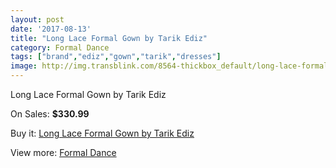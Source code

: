 ```yaml
---
layout: post
date: '2017-08-13'
title: "Long Lace Formal Gown by Tarik Ediz"
category: Formal Dance
tags: ["brand","ediz","gown","tarik","dresses"]
image: http://img.transblink.com/8564-thickbox_default/long-lace-formal-gown-by-tarik-ediz.jpg
---
```

Long Lace Formal Gown by Tarik Ediz

On Sales: **$330.99**
<a href="https://www.transblink.com/en/formal-dance/2818-long-lace-formal-gown-by-tarik-ediz.html"><amp-img layout="responsive" width="600" height="600" src="//img.transblink.com/8564-thickbox_default/long-lace-formal-gown-by-tarik-ediz.jpg" alt="Long Lace Formal Gown by Tarik Ediz 0" /></a>
<a href="https://www.transblink.com/en/formal-dance/2818-long-lace-formal-gown-by-tarik-ediz.html"><amp-img layout="responsive" width="600" height="600" src="//img.transblink.com/8565-thickbox_default/long-lace-formal-gown-by-tarik-ediz.jpg" alt="Long Lace Formal Gown by Tarik Ediz 1" /></a>

Buy it: [Long Lace Formal Gown by Tarik Ediz](https://www.transblink.com/en/formal-dance/2818-long-lace-formal-gown-by-tarik-ediz.html "Long Lace Formal Gown by Tarik Ediz")

View more: [Formal Dance](https://www.transblink.com/en/6-formal-dance "Formal Dance")